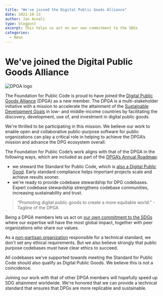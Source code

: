 ```yaml
---
title: "We've joined the Digital Public Goods Alliance"
date: 2022-10-13
author: Jan Ainali
type: blogpost
excerpt: This helps us act on our own commitment to the SDGs
categories:
  - News
---
```


# We've joined the Digital Public Goods Alliance

![DPGA logo]({{site.url}}/assets/DPGA.png)

The Foundation for Public Code is proud to have joined the [Digital Public Goods Alliance](https://digitalpublicgoods.net/) (DPGA) as a new member. The DPGA is a multi-stakeholder initiative with a mission to accelerate the attainment of the [Sustainable Development Goals](https://sdgs.un.org/goals) in low- and middle-income countries by facilitating the discovery, development, use of, and investment in digital public goods.

We're thrilled to be participating in this mission. We believe our work to enable open and collaborative public-purpose software for public organizations can play a critical role in helping to achieve the DPGA’s mission and advance the DPG ecosystem overall.

The Foundation for Public Code’s work aligns with that of the DPGA in the following ways, which are included as part of the [DPGA’s Annual Roadmap](https://digitalpublicgoods.net/roadmap/):

* we steward the Standard for Public Code, which is [also a Digital Public Good](https://blog.publiccode.net/news/2021/07/28/digital-public-goods.html). Early standard compliance helps important projects scale and achieve results sooner.
* we're ready to provide codebase stewardship for DPG codebases. Expert codebase stewardship strengthens codebase communities, increasing sustainability and trust.

> “Promoting digital public goods to create a more equitable world.” - Tagline of the DPGA

Being a DPGA members lets us act on [our own commitment to the SDGs](https://blog.publiccode.net/policy/2020/10/02/we-support-the-sustainable-development-goals.html) where our expertise will have the most global impact, together with peer organizations who share our values.

As a [non-partisan organization](https://about.publiccode.net/organization/mission.html) responsible for a technical standard, we don't set any ethical requirements. But we also believe strongly that public purpose codebases must have clear ethics to succeed.

All codebases we've supported towards meeting the Standard for Public Code should also qualify as Digital Public Goods. We believe this is not a coincidence.

Joining our work with that of other DPGA members will hopefully speed up SDG attainment worldwide. We're honored that we can provide a technical standard that ensures that DPGs are more replicable and sustainable.
